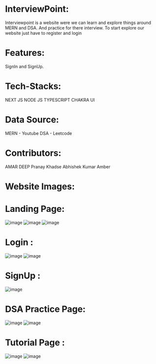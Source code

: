 # InterviewPoint:

Interviewpoint is a website were we can learn and explore things around MERN and DSA. And practice for there interview. To start explore our website just have to register and login


# Features:
SignIn and SignUp.

# Tech-Stacks:
NEXT JS
NODE JS
TYPESCRIPT
CHAKRA UI

# Data Source:
MERN - Youtube
DSA - Leetcode

# Contributors:
AMAR DEEP
Pranay Khadse
Abhishek Kumar Amber

# Website Images:
# Landing Page:
![image](https://user-images.githubusercontent.com/105987614/215345607-fa75d3da-5767-4e09-9326-f1b60f7fb5d9.png)
![image](https://user-images.githubusercontent.com/105987614/215345622-eee55499-52f1-46c5-a54d-ac6e4c15c0e8.png)
![image](https://user-images.githubusercontent.com/105987614/215345630-840a6f8b-0066-4e80-b49d-81c0727c68cb.png)

# Login :
![image](https://user-images.githubusercontent.com/105987614/215345669-1d1af7ae-ee2a-4718-8a4c-e28784457ed1.png)
![image](https://user-images.githubusercontent.com/105987614/215345685-a2c2f950-eafb-4503-b664-10701b424c6d.png)

# SignUp :
![image](https://user-images.githubusercontent.com/105987614/215345741-28ce7142-5115-4082-8a52-48a03d348987.png)

# DSA Practice Page:
![image](https://user-images.githubusercontent.com/105987614/215345790-c49b75a6-fc17-4d90-b58d-fbf37194d20d.png)
![image](https://user-images.githubusercontent.com/105987614/215345811-409b569f-5633-468c-a203-81d221b0cdbd.png)

# Tutorial Page :
![image](https://user-images.githubusercontent.com/105987614/215345851-2fe6f80d-8245-46d7-b76b-cd00231543fd.png)
![image](https://user-images.githubusercontent.com/105987614/215345871-fd373270-af23-48a6-af07-fcc38327b28c.png)
